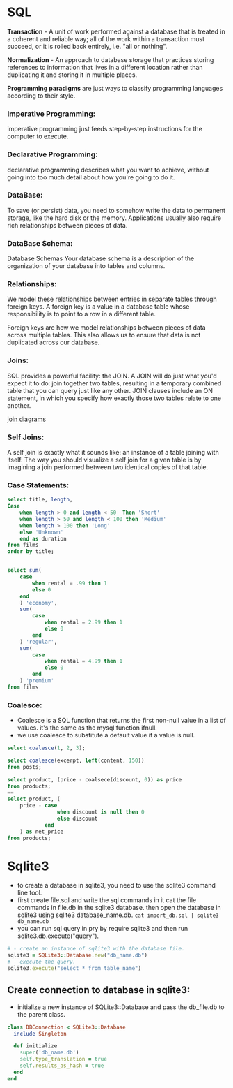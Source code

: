 # SQL 

**Transaction** - A unit of work performed against a database that is treated in a coherent and reliable way; all of the work within a transaction must succeed, or it is rolled back entirely, i.e. "all or nothing".

**Normalization** - An approach to database storage that practices storing references to information that lives in a different location rather than duplicating it and storing it in multiple places.

**Programming paradigms** are just ways to classify programming languages according to their style.
### Imperative Programming:
imperative programming just feeds step-by-step instructions for the computer to execute.
### Declarative Programming: 
declarative programming describes what you want to achieve, without going into too much detail about how you're going to do it. 

### DataBase: 
To save (or persist) data, you need to somehow write the data to permanent storage, like the hard disk or the memory. Applications usually also require rich relationships between pieces of data. 


### DataBase Schema:
Database Schemas
Your database schema is a description of the organization of your database into tables and columns. 

### Relationships:
We model these relationships between entries in separate tables through foreign keys. A foreign key is a value in a database table whose responsibility is to point to a row in a different table.  

Foreign keys are how we model relationships between pieces of data across multiple tables. This also allows us to ensure that data is not duplicated across our database. 


### Joins:
SQL provides a powerful facility: the JOIN. A JOIN will do just what you'd expect it to do: join together two tables, resulting in a temporary combined table that you can query just like any other. JOIN clauses include an ON statement, in which you specify how exactly those two tables relate to one another.

[join diagrams](https://blog.codinghorror.com/a-visual-explanation-of-sql-joins/) 

### Self Joins: 
A self join is exactly what it sounds like: an instance of a table joining with itself. The way you should visualize a self join for a given table is by imagining a join performed between two identical copies of that table. 


### Case Statements:

```sql 
select title, length, 
Case 
    when length > 0 and length < 50  Then 'Short'
    when length > 50 and length < 100 then 'Medium'
    when length > 100 then 'Long'
    else 'Unknown' 
    end as duration 
from films 
order by title;  


select sum( 
    case  
        when rental = .99 then 1 
        else 0 
    end 
    ) 'economy', 
    sum( 
        case 
            when rental = 2.99 then 1 
            else 0 
        end 
    ) 'regular',  
    sum( 
        case 
            when rental = 4.99 then 1 
            else 0 
        end 
    ) 'premium' 
from films 
```

### Coalesce: 
- Coalesce is a SQL function that returns the first non-null value in a list of values. it's the same as the mysql function ifnull. 
- we use coalesce to substitute a default value if a value is null.  

```sql 
select coalesce(1, 2, 3);  

select coalesce(excerpt, left(content, 150)) 
from posts; 

select product, (price - coalsece(discount, 0)) as price  
from products; 
== 
select product, ( 
    price - case 
                when discount is null then 0 
                else discount 
            end 
    ) as net_price
from products; 

``` 

# Sqlite3 
- to create a database in sqlite3, you need to use the sqlite3 command line tool. 
- first create file.sql and write the sql commands in it cat the file commands in file.db in the sqlite3 database. then open the database in sqlite3 using sqlite3 database_name.db. 
 ```cat import_db.sql | sqlite3 db_name.db```
- you can run sql query in pry by require sqlite3 and then run sqlite3.db.execute("query").
```ruby
# - create an instance of sqlite3 with the database file. 
sqlite3 = SQLite3::Database.new("db_name.db")
# - execute the query.
sqlite3.execute("select * from table_name")
```

## Create connection to database in sqlite3:
- initialize a new instance of SQLite3::Database and pass the db_file.db to the parent class.
```ruby 
class DBConnection < SQLite3::Database
  include Singleton

  def initialize
    super('db_name.db')
    self.type_translation = true
    self.results_as_hash = true
  end
end 

```  

